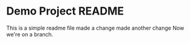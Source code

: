 # Demo Project README

This is a simple readme file
made a change
made another change
Now we're on a branch.
